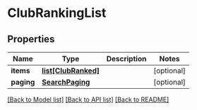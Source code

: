 # ClubRankingList

## Properties
Name | Type | Description | Notes
------------ | ------------- | ------------- | -------------
**items** | [**list[ClubRanked]**](ClubRanked.md) |  | [optional] 
**paging** | [**SearchPaging**](SearchPaging.md) |  | [optional] 

[[Back to Model list]](../README.md#documentation-for-models) [[Back to API list]](../README.md#documentation-for-api-endpoints) [[Back to README]](../README.md)


